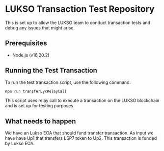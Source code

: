 
# LUKSO Transaction Test Repository

This is set up to allow the LUKSO team to conduct transaction tests and debug any issues that might arise.

## Prerequisites


- Node.js (v16.20.2)

## Running the Test Transaction

To run the test transaction script, use the following command:

```bash
npm run transferLyxRelayCall
```

This script uses relay call to execute a transaction on the LUKSO blockchain and is set up for testing purposes.


## What needs to happen

We have an Lukso EOA that should fund transfer transaction.
As input we have have Up1 that transfers LSP7 token to Up2.
This transaction is funded by Lukso EOA.

